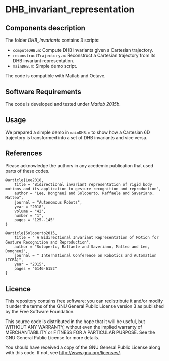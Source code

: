 # DHB_invariant_representation

## Components description
The folder _DHB_Invariants_ contains 3 scripts:
- ```computeDHB.m```: Compute DHB invariants given a Cartesian trajectory.
- ```reconstructTrajectory.m```: Reconstruct a Cartesian trajectory from its DHB invariant representation.
- ```mainDHB.m```: Simple demo script.

The code is compatible with Matlab and Octave.

## Software Requirements
The code is developed and tested under _Matlab 2015b_.

## Usage
We prepared a simple demo in ```mainDHB.m``` to show how a Cartesian 6D trajectory is transformed into a set of DHB invariants and vice versa.

## References
Please acknowledge the authors in any acedemic publication that used parts of these codes.
```
@article{Lee2018,
    title = "Bidirectional invariant representation of rigid body motions and its application to gesture recognition and reproduction",
    author = "Lee, Dongheui and Soloperto, Raffaele and Saveriano, Matteo",
    journal = "Autonomous Robots",
    year = "2018",
    volume = "42",
    number = "1",
    pages = "125--145"
}

@article{Soloperto2015,
    title = " A Bidirectional Invariant Representation of Motion for Gesture Recognition and Reproduction",
    author = "Soloperto, Raffaele and Saveriano, Matteo and Lee, Dongheui",
    journal = " International Conference on Robotics and Automation (ICRA)",
    year = "2015",
    pages = "6146-6152"
}
```

## Licence
This repository contains free software: you can redistribute it and/or modify it under the terms of the GNU General Public License version 3 as published by the Free Software Foundation.

This source code is distributed in the hope that it will be useful, but WITHOUT ANY WARRANTY; without even the implied warranty of MERCHANTABILITY or FITNESS FOR A PARTICULAR PURPOSE. See the GNU General Public License for more details.

You should have received a copy of the GNU General Public License along with this code. If not, see http://www.gnu.org/licenses/.
